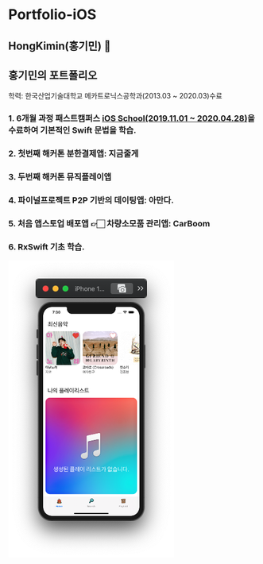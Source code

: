 # Portfolio-iOS
## HongKimin(홍기민) 

## 홍기민의 포트폴리오

학력: 한국산업기술대학교 메카트로닉스공학과(2013.03 ~ 2020.03)수료

### 1. 6개월 과정 패스트캠퍼스 [iOS School(2019.11.01 ~ 2020.04.28)](https://github.com/hongkimin1126/iOS-FastCampus)을 수료하여 기본적인 Swift        문법을 학습.
### 2. 첫번째 해커톤 분한결제앱: 지금줄게
### 3. 두번째 해커톤 뮤직플레이앱
### 4. 파이널프로젝트 P2P 기반의 데이팅앱: 아만다.
### 5. 처음 앱스토업 배포앱 👉🏻 차량소모품 관리앱: CarBoom
### 6. RxSwift 기초 학습.

![ex_screenshot](https://github.com/hongkimin1126/ImageUpload/blob/master/뮤직앱사진/1.png?raw=true/450x450)
